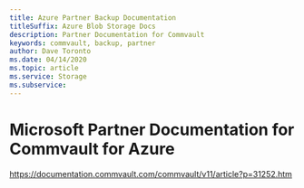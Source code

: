 ```yaml
---
title: Azure Partner Backup Documentation
titleSuffix: Azure Blob Storage Docs
description: Partner Documentation for Commvault
keywords: commvault, backup, partner
author: Dave Toronto
ms.date: 04/14/2020
ms.topic: article
ms.service: Storage
ms.subservice: 
---
```


# Microsoft Partner Documentation for Commvault for Azure

https://documentation.commvault.com/commvault/v11/article?p=31252.htm
